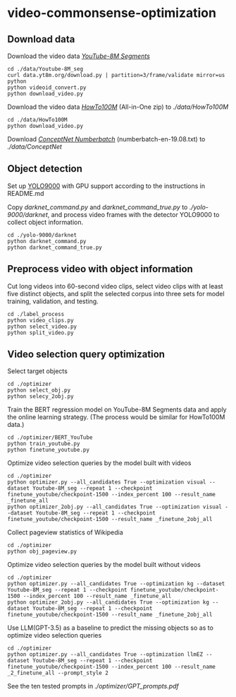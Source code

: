 # video-commonsense-optimization

## Download data
Download the video data [*YouTube-8M Segments*](https://research.google.com/youtube8m/download.html)
```
cd ./data/Youtube-8M_seg
curl data.yt8m.org/download.py | partition=3/frame/validate mirror=us python
python videoid_convert.py
python download_video.py
```

Download the video data [*HowTo100M*](https://www.di.ens.fr/willow/research/howto100m/) (All-in-One zip) to *./data/HowTo100M*
```
cd ./data/HowTo100M
python download_video.py
```

Download [*ConceptNet Numberbatch*](https://github.com/commonsense/conceptnet-numberbatch) (numberbatch-en-19.08.txt) to *./data/ConceptNet*

## Object detection
Set up [YOLO9000](https://github.com/philipperemy/yolo-9000) with GPU support according to the instructions in README.md

Copy *darknet_command.py* and *darknet_command_true.py* to *./yolo-9000/darknet*, and process video frames with the detector YOLO9000 to collect object information.
```
cd ./yolo-9000/darknet
python darknet_command.py
python darknet_command_true.py
```

## Preprocess video with object information
Cut long videos into 60-second video clips, select video clips with at least five distinct objects, and split the selected corpus into three sets for model training, validation, and testing.
```
cd ./label_process
python video_clips.py
python select_video.py
python split_video.py
```

## Video selection query optimization
Select target objects
```
cd ./optimizer
python select_obj.py
python selecy_2obj.py
```

Train the BERT regression model on YouTube-8M Segments data and apply the online learning strategy. (The process would be similar for HowTo100M data.)
```
cd ./optimizer/BERT_YouTube
python train_youtube.py
python finetune_youtube.py
```

Optimize video selection queries by the model built with videos
```
cd ./optimizer
python optimizer.py --all_candidates True --optimization visual --dataset Youtube-8M_seg --repeat 1 --checkpoint finetune_youtube/checkpoint-1500 --index_percent 100 --result_name _finetune_all
python optimizer_2obj.py --all_candidates True --optimization visual --dataset Youtube-8M_seg --repeat 1 --checkpoint finetune_youtube/checkpoint-1500 --result_name _finetune_2obj_all
```

Collect pageview statistics of Wikipedia
```
cd ./optimizer
python obj_pageview.py
```

Optimize video selection queries by the model built without videos
```
cd ./optimizer
python optimizer.py --all_candidates True --optimization kg --dataset Youtube-8M_seg --repeat 1 --checkpoint finetune_youtube/checkpoint-1500 --index_percent 100 --result_name _finetune_all
python optimizer_2obj.py --all_candidates True --optimization kg --dataset Youtube-8M_seg --repeat 1 --checkpoint finetune_youtube/checkpoint-1500 --result_name _finetune_2obj_all
```

Use LLM(GPT-3.5) as a baseline to predict the missing objects so as to optimize video selection queries
```
cd ./optimizer
python optimizer.py --all_candidates True --optimization llmEZ --dataset Youtube-8M_seg --repeat 1 --checkpoint finetune_youtube/checkpoint-1500 --index_percent 100 --result_name _2_finetune_all --prompt_style 2
```
See the ten tested prompts in *./optimizer/GPT_prompts.pdf*
